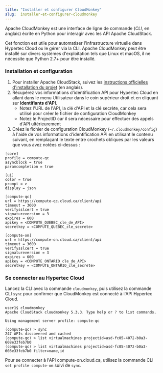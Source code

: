 ```yaml
---
title: "Installer et configurer CloudMonkey"
slug:  installer-et-configurer-cloudmonkey
---
```



Apache CloudMonkey est une interface de ligne de commande (*CLI*, en anglais) écrite en Python pour interagir avec les API Apache CloudStack.

Cet fonction est utile pour automatiser l'infrastructure virtuelle dans Hypertec Cloud ou le gérer via la CLI. Apache CloudMonkey peut être installé sur divers systèmes d'exploitation tels que Linux et macOS, il ne nécessite que Python 2.7+ pour être installé.

### Installation et configuration

1. Pour installer Apache CloudStack, suivez les [instructions officielles d'installation du projet](https://cwiki.apache.org/confluence/display/CLOUDSTACK/CloudStack+cloudmonkey+CLI) (en anglais).
1. Récupérez vos informations d'identification API pour Hypertec Cloud en allant dans le menu Utilisateur dans le coin supérieur droit et en cliquant sur **Identifiants d'API**.
   - Notez l'URL de l'API, la clé d'API et la clé secrète, car cela sera utilisé pour créer le fichier de configuration CloudMonkey
   - Notez le ProjectID car il sera nécessaire pour effectuer des appels d'API ultérieurement
1. Créez le fichier de configuration CloudMonkey (`~/.cloudmonkey/config`) à l'aide de vos informations d'identification API en utilisant le contenu suivant, en remplaçant le texte entre crochets obliques par les valeurs que vous avez notées ci-dessus :

```
[core]
profile = compute-qc
asyncblock = true
paramcompletion = true

[ui]
color = true
prompt = >
display = json

[compute-qc]
url = https://compute-qc.cloud.ca/client/api
timeout = 3600
verifysslcert = true
signatureversion = 3
expires = 600
apikey = <COMPUTE_QUEBEC_cle_de_API>
secretkey = <COMPUTE_QUEBEC_cle_secrete>

[compute-on]
url = https://compute-on.cloud.ca/client/api
timeout = 3600
verifysslcert = true
signatureversion = 3
expires = 600
apikey = <COMPUTE_ONTARIO_cle_de_API>
secretkey = <COMPUTE_ONTARIO_cle_secrete>
```

### Se connecter au Hypertec Cloud

Lancez la CLI avec la commande `cloudmonkey`, puis utilisez la commande CLI `sync` pour confirmer que CloudMonkey est connecté à l'API Hypertec Cloud.

```
user1$ cloudmonkey
Apache CloudStack cloudmonkey 5.3.3. Type help or ? to list commands.

Using management server profile: compute-qc

(compute-qc) > sync
247 APIs discovered and cached
(compute-qc) > list virtualmachines projectid=asd-fc05-4072-b0a3-608e33feb7b0
(compute-qc) > list virtualmachines projectid=asd-fc05-4072-b0a3-608e33feb7b0 filter=name,id
```


Pour se connecter à l'API compute-on.cloud.ca, utilisez la commande CLI `set profile compute-on` suivi de `sync`.